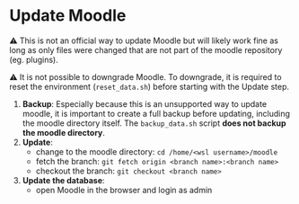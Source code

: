 # Update Moodle
⚠️ This is not an official way to update Moodle but will likely work fine as long as only files were
changed that are not part of the moodle repository (eg. plugins).

⚠️ It is not possible to downgrade Moodle. To downgrade, it is required to reset the environment (`reset_data.sh`) before starting
with the Update step.

1. **Backup**:
   Especially because this is an unsupported way to update moodle, it is important to create a full backup before updating,
   including the moodle directory itself. The `backup_data.sh` script **does not backup the moodle directory**.
2. **Update**:
    - change to the moodle directory: `cd /home/<wsl username>/moodle`
    - fetch the branch: `git fetch origin <branch name>:<branch name>`
    - checkout the branch: `git checkout <branch name>`
3. **Update the database**:
    - open Moodle in the browser and login as admin
